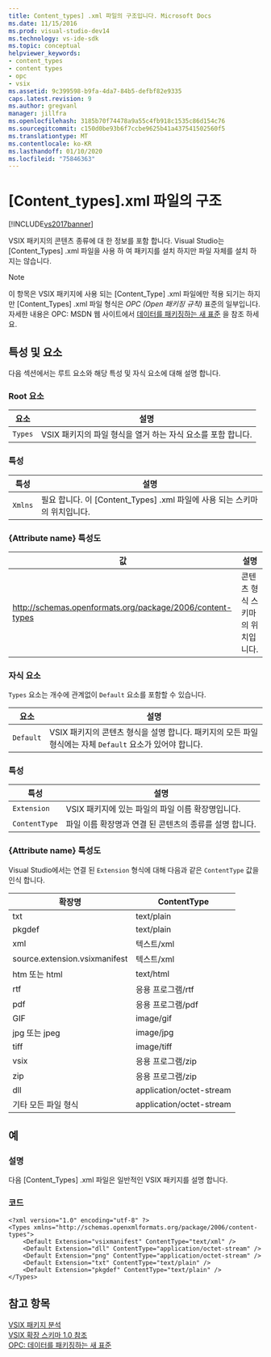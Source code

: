 ```yaml
---
title: Content_types] .xml 파일의 구조입니다. Microsoft Docs
ms.date: 11/15/2016
ms.prod: visual-studio-dev14
ms.technology: vs-ide-sdk
ms.topic: conceptual
helpviewer_keywords:
- content_types
- content types
- opc
- vsix
ms.assetid: 9c399598-b9fa-4da7-84b5-defbf82e9335
caps.latest.revision: 9
ms.author: gregvanl
manager: jillfra
ms.openlocfilehash: 3185b70f74478a9a55c4fb918c1535c86d154c76
ms.sourcegitcommit: c150d0be93b6f7ccbe9625b41a437541502560f5
ms.translationtype: MT
ms.contentlocale: ko-KR
ms.lasthandoff: 01/10/2020
ms.locfileid: "75846363"
---
```

# <a name="the-structure-of-the-content_typesxml-file"></a>[Content_types].xml 파일의 구조
[!INCLUDE[vs2017banner](../includes/vs2017banner.md)]

VSIX 패키지의 콘텐츠 종류에 대 한 정보를 포함 합니다. Visual Studio는 [Content_Types] .xml 파일을 사용 하 여 패키지를 설치 하지만 파일 자체를 설치 하지는 않습니다.  
  
> [!NOTE]
> 이 항목은 VSIX 패키지에 사용 되는 [Content_Type] .xml 파일에만 적용 되기는 하지만 [Content_Types] .xml 파일 형식은 *OPC (Open 패키징 규칙)* 표준의 일부입니다. 자세한 내용은 OPC: MSDN 웹 사이트에서 [데이터를 패키징하는 새 표준](https://msdn.microsoft.com/magazine/cc163372.aspx) 을 참조 하세요.  
  
## <a name="attributes-and-elements"></a>특성 및 요소  
 다음 섹션에서는 루트 요소와 해당 특성 및 자식 요소에 대해 설명 합니다.  
  
### <a name="root-element"></a>Root 요소  
  
|요소|설명|  
|-------------|-----------------|  
|`Types`|VSIX 패키지의 파일 형식을 열거 하는 자식 요소를 포함 합니다.|  
  
### <a name="attributes"></a>특성  
  
|특성|설명|  
|---------------|-----------------|  
|`Xmlns`|필요 합니다. 이 [Content_Types] .xml 파일에 사용 되는 스키마의 위치입니다.|  
  
### <a name="attribute-name-attribute"></a>{Attribute name} 특성도  
  
|                           값                           |                설명                |
|-----------------------------------------------------------|-------------------------------------------|
| http://schemas.openformats.org/package/2006/content-types | 콘텐츠 형식 스키마의 위치입니다. |
  
### <a name="child-elements"></a>자식 요소  
 `Types` 요소는 개수에 관계없이 `Default` 요소를 포함할 수 있습니다.  
  
|요소|설명|  
|-------------|-----------------|  
|`Default`|VSIX 패키지의 콘텐츠 형식을 설명 합니다. 패키지의 모든 파일 형식에는 자체 `Default` 요소가 있어야 합니다.|  
  
### <a name="attributes"></a>특성  
  
|특성|설명|  
|---------------|-----------------|  
|`Extension`|VSIX 패키지에 있는 파일의 파일 이름 확장명입니다.|  
|`ContentType`|파일 이름 확장명과 연결 된 콘텐츠의 종류를 설명 합니다.|  
  
### <a name="attribute-name-attribute"></a>{Attribute name} 특성도  
 Visual Studio에서는 연결 된 `Extension` 형식에 대해 다음과 같은 `ContentType` 값을 인식 합니다.  
  
|확장명|ContentType|  
|---------------|-----------------|  
|txt|text/plain|  
|pkgdef|text/plain|  
|xml|텍스트/xml|  
|source.extension.vsixmanifest|텍스트/xml|  
|htm 또는 html|text/html|  
|rtf|응용 프로그램/rtf|  
|pdf|응용 프로그램/pdf|  
|GIF|image/gif|  
|jpg 또는 jpeg|image/jpg|  
|tiff|image/tiff|  
|vsix|응용 프로그램/zip|  
|zip|응용 프로그램/zip|  
|dll|application/octet-stream|  
|기타 모든 파일 형식|application/octet-stream|  
  
## <a name="example"></a>예  
  
### <a name="description"></a>설명  
 다음 [Content_Types] .xml 파일은 일반적인 VSIX 패키지를 설명 합니다.  
  
### <a name="code"></a>코드  
  
```  
<?xml version="1.0" encoding="utf-8" ?>   
<Types xmlns="http://schemas.openxmlformats.org/package/2006/content-types">  
    <Default Extension="vsixmanifest" ContentType="text/xml" />   
    <Default Extension="dll" ContentType="application/octet-stream" />   
    <Default Extension="png" ContentType="application/octet-stream" />   
    <Default Extension="txt" ContentType="text/plain" />   
    <Default Extension="pkgdef" ContentType="text/plain" />   
</Types>  
```  
  
## <a name="see-also"></a>참고 항목  
 [VSIX 패키지  분석](../extensibility/anatomy-of-a-vsix-package.md)  
 [VSIX 확장 스키마 1.0 참조](https://msdn.microsoft.com/76e410ec-b1fb-4652-ac98-4a4c52e09a2b)   
 [OPC: 데이터를 패키징하는 새 표준](https://msdn.microsoft.com/magazine/cc163372.aspx)

